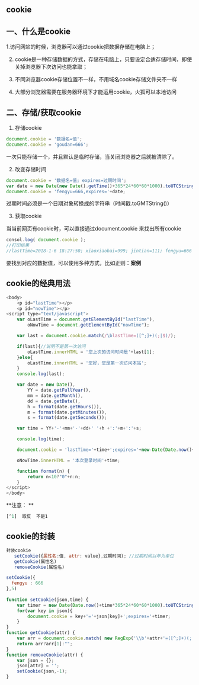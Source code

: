 ## cookie

## 一、什么是cookie

1.访问网站的时候，浏览器可以通过cookie把数据存储在电脑上；

2. cookie是一种存储数据的方式，存储在电脑上，只要设定合适存储时间，即使关掉浏览器下次访问也能拿取；


3. 不同浏览器cookie存储位置不一样，不用域名cookie存储文件夹不一样

4. 大部分浏览器需要在服务器环境下才能运用cookie，火狐可以本地访问

## 二、存储/获取cookie

1. 存储cookie

```js
document.cookie = '数据名=值';
document.cookie = 'goudan=666';
```

一次只能存储一个，并且默认是临时存储，当关闭浏览器之后就被清除了。

2. 改变存储时间

```js
document.cookie = '数据名=值; expires=过期时间';
var date = new Date(new Date().getTime()+365*24*60*60*1000).toUTCString();
document.cookie = 'fengyu=666,expires='+date;
```

过期时间必须是一个日期对象转换成的字符串（时间戳.toGMTString()）

3. 获取cookie

当当前网页有cookie时，可以直接通过document.cookie 来找出所有cookie

```js
consol.log( document.cookie );
//打印结果
//lastTime=2018-1-6 18:27:50; xiaoxiaobai=999; jintian=111; fengyu=666
```

要找到对应的数据值，可以使用多种方式，比如正则：**案例**

## cookie的经典用法

```js
<body>
    <p id="lastTime"></p>
    <p id="nowTime"></p>
<script type="text/javascript">
    var oLastTime = document.getElementById("lastTime"),
        oNowTime = document.getElementById("nowTime");

    var last = document.cookie.match(/\blastTime=([^;]+)(;|$)/);

    if(last){//说明不是第一次访问
        oLastTime.innerHTML = '您上次的访问时间是'+last[1];
    }else{
        oLastTime.innerHTML = '您好，您是第一次访问本站';
    }
    console.log(last);

    var date = new Date(),
        YY = date.getFullYear(),
        mm = date.getMonth(),
        dd = date.getDate(),
        h = format(date.getHours()),
        m = format(date.getMinutes()),
        s = format(date.getSeconds());

    var time = YY+'-'+mm+'-'+dd+' '+h +':'+m+':'+s;

    console.log(time);

    document.cookie = 'lastTime='+time+';expires='+new-Date(Date.now()+10*365*24*60*60*1000).toUTCString();

    oNowTime.innerHTML = '本次登录时间'+time;

    function format(n) {
        return n<10?"0"+n:n;
    }
</script>	
</body>	
```

**注意： **

```js
[^1]  取反  不是1
```



## cookie的封装

```js
封装cookie
   setCookie({属性名:值, attr: value},过期时间); //过期时间以年为单位
   getCookie(属性名)
   removeCookie(属性名)

setCookie({
  fengyu : 666
},5)
 
function setCookie(json,time) {
    var timer = new Date(Date.now()+time*365*24*60*60*1000).toUTCString();
    for(var key in json){
        document.cookie = key+'='+json[key]+';expires='+timer;
    }
}
function getCookie(attr) {
    var arr = document.cookie.match( new RegExp('\\b'+attr+'=([^;]+)(;|$)') );
    return arr?arr[1]:"";
}
function removeCookie(attr) {
    var json = {};
    json[attr] = '';
    setCookie(json,-1);
}
```
